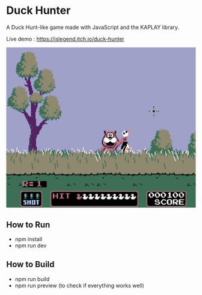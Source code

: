 # Duck Hunter

A Duck Hunt-like game made with JavaScript and the KAPLAY library.

Live demo : https://jslegend.itch.io/duck-hunter

![screenshot of the game](./screenshot.png)

## How to Run

- npm install
- npm run dev

## How to Build

- npm run build
- npm run preview (to check if everything works well)
